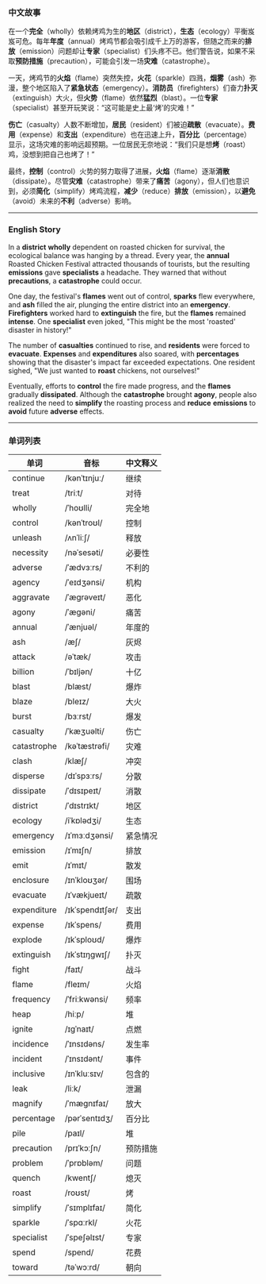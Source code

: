 ### 中文故事
在一个**完全**（wholly）依赖烤鸡为生的**地区**（district），**生态**（ecology）平衡岌岌可危。每年**年度**（annual）烤鸡节都会吸引成千上万的游客，但随之而来的**排放**（emission）问题却让**专家**（specialist）们头疼不已。他们警告说，如果不采取**预防措施**（precaution），可能会引发一场**灾难**（catastrophe）。

一天，烤鸡节的**火焰**（flame）突然失控，**火花**（sparkle）四溅，**烟雾**（ash）弥漫，整个地区陷入了**紧急状态**（emergency）。**消防员**（firefighters）们奋力**扑灭**（extinguish）大火，但**火势**（flame）依然**猛烈**（blast）。一位**专家**（specialist）甚至开玩笑说：“这可能是史上最‘烤’的灾难！”

**伤亡**（casualty）人数不断增加，**居民**（resident）们被迫**疏散**（evacuate）。**费用**（expense）和**支出**（expenditure）也在迅速上升，**百分比**（percentage）显示，这场灾难的影响远超预期。一位居民无奈地说：“我们只是想**烤**（roast）鸡，没想到把自己也烤了！”

最终，**控制**（control）火势的努力取得了进展，**火焰**（flame）逐渐**消散**（dissipate）。尽管**灾难**（catastrophe）带来了**痛苦**（agony），但人们也意识到，必须**简化**（simplify）烤鸡流程，**减少**（reduce）**排放**（emission），以**避免**（avoid）未来的**不利**（adverse）影响。

---

### English Story
In a **district** **wholly** dependent on roasted chicken for survival, the ecological balance was hanging by a thread. Every year, the **annual** Roasted Chicken Festival attracted thousands of tourists, but the resulting **emissions** gave **specialists** a headache. They warned that without **precautions**, a **catastrophe** could occur.

One day, the festival's **flames** went out of control, **sparks** flew everywhere, and **ash** filled the air, plunging the entire district into an **emergency**. **Firefighters** worked hard to **extinguish** the fire, but the **flames** remained **intense**. One **specialist** even joked, "This might be the most 'roasted' disaster in history!"

The number of **casualties** continued to rise, and **residents** were forced to **evacuate**. **Expenses** and **expenditures** also soared, with **percentages** showing that the disaster's impact far exceeded expectations. One resident sighed, "We just wanted to **roast** chickens, not ourselves!"

Eventually, efforts to **control** the fire made progress, and the **flames** gradually **dissipated**. Although the **catastrophe** brought **agony**, people also realized the need to **simplify** the roasting process and **reduce** **emissions** to **avoid** future **adverse** effects.

---

### 单词列表

| 单词            | 音标                          | 中文释义           |
|-----------------|-------------------------------|--------------------|
| continue        | /kənˈtɪnjuː/                  | 继续               |
| treat           | /triːt/                       | 对待               |
| wholly          | /ˈhoʊlli/                     | 完全地             |
| control         | /kənˈtroʊl/                   | 控制               |
| unleash         | /ʌnˈliːʃ/                     | 释放               |
| necessity       | /nəˈsesəti/                   | 必要性             |
| adverse         | /ˈædvɜːrs/                    | 不利的             |
| agency          | /ˈeɪdʒənsi/                   | 机构               |
| aggravate       | /ˈæɡrəveɪt/                   | 恶化               |
| agony           | /ˈæɡəni/                      | 痛苦               |
| annual          | /ˈænjuəl/                     | 年度的             |
| ash             | /æʃ/                          | 灰烬               |
| attack          | /əˈtæk/                       | 攻击               |
| billion         | /ˈbɪljən/                     | 十亿               |
| blast           | /blæst/                       | 爆炸               |
| blaze           | /bleɪz/                       | 大火               |
| burst           | /bɜːrst/                      | 爆发               |
| casualty        | /ˈkæʒuəlti/                   | 伤亡               |
| catastrophe     | /kəˈtæstrəfi/                 | 灾难               |
| clash           | /klæʃ/                        | 冲突               |
| disperse        | /dɪˈspɜːrs/                   | 分散               |
| dissipate       | /ˈdɪsɪpeɪt/                   | 消散               |
| district        | /ˈdɪstrɪkt/                   | 地区               |
| ecology         | /iˈkɒlədʒi/                   | 生态               |
| emergency       | /ɪˈmɜːdʒənsi/                 | 紧急情况           |
| emission        | /ɪˈmɪʃn/                      | 排放               |
| emit            | /ɪˈmɪt/                       | 散发               |
| enclosure       | /ɪnˈkloʊʒər/                  | 围场               |
| evacuate        | /ɪˈvækjueɪt/                  | 疏散               |
| expenditure     | /ɪkˈspendɪtʃər/               | 支出               |
| expense         | /ɪkˈspens/                    | 费用               |
| explode         | /ɪkˈsploʊd/                   | 爆炸               |
| extinguish      | /ɪkˈstɪŋɡwɪʃ/                 | 扑灭               |
| fight           | /faɪt/                        | 战斗               |
| flame           | /fleɪm/                       | 火焰               |
| frequency       | /ˈfriːkwənsi/                 | 频率               |
| heap            | /hiːp/                        | 堆                 |
| ignite          | /ɪɡˈnaɪt/                     | 点燃               |
| incidence       | /ˈɪnsɪdəns/                   | 发生率             |
| incident        | /ˈɪnsɪdənt/                   | 事件               |
| inclusive       | /ɪnˈkluːsɪv/                  | 包含的             |
| leak            | /liːk/                        | 泄漏               |
| magnify         | /ˈmæɡnɪfaɪ/                   | 放大               |
| percentage      | /pərˈsentɪdʒ/                 | 百分比             |
| pile            | /paɪl/                        | 堆                 |
| precaution      | /prɪˈkɔːʃn/                   | 预防措施           |
| problem         | /ˈprɒbləm/                    | 问题               |
| quench          | /kwentʃ/                      | 熄灭               |
| roast           | /roʊst/                       | 烤                 |
| simplify        | /ˈsɪmplɪfaɪ/                  | 简化               |
| sparkle         | /ˈspɑːrkl/                    | 火花               |
| specialist      | /ˈspeʃəlɪst/                  | 专家               |
| spend           | /spend/                       | 花费               |
| toward          | /təˈwɔːrd/                    | 朝向               |